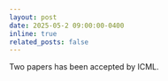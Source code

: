 ```yaml
---
layout: post
date: 2025-05-2 09:00:00-0400
inline: true
related_posts: false
---
```


Two papers has been accepted by ICML.